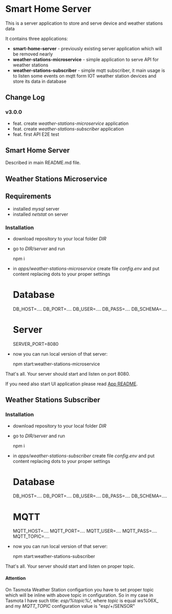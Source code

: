 # Smart Home Server

This is a server application to store and serve device and weather stations data

It contains three applications:

- __smart-home-server__ - previously existing server application which will be removed nearly
- __weather-stations-microservice__ - simple application to serve API for weather stations
- __weather-stations-subscriber__ - simple mqtt subscriber, it main usage is to listen some events on mqtt form IOT weather station devices and store its data in database

## Change Log

### v3.0.0

- feat. create _weather-stations-microservice_ application
- feat. create _weather-stations-subscriber_ application
- feat. first API E2E test

## Smart Home Server

Described in main README.md file.

## Weather Stations Microservice

## Requirements

* installed _mysql_ server
* installed _netstat_ on server

### Installation

- download repository to your local folder _DIR_
- go to _DIR/server_ and run


    npm i 

- in _apps/weather-stations-microservice_ create file _config.env_ and put content replacing dots to your proper settings


    # Database
    DB_HOST=....
    DB_PORT=....
    DB_USER=....
    DB_PASS=....
    DB_SCHEMA=....
    # Server
    SERVER_PORT=8080
    
- now you can run local version of that server:

    
    npm start:weather-stations-microservice
    
That's all. Your server should start and listen on port 8080.

If you need also start UI application please read [App README](../app/README.md).

## Weather Stations Subscriber

### Installation

- download repository to your local folder _DIR_
- go to _DIR/server_ and run


    npm i 

- in _apps/weather-stations-subscriber_ create file _config.env_ and put content replacing dots to your proper settings


    # Database
    DB_HOST=....
    DB_PORT=....
    DB_USER=....
    DB_PASS=....
    DB_SCHEMA=....
    # MQTT
    MQTT_HOST=....
    MQTT_PORT=....
    MQTT_USER=....
    MQTT_PASS=....
    MQTT_TOPIC=....
    
- now you can run local version of that server:

    
    npm start:weather-stations-subscriber
    
That's all. Your server should start and listen on proper topic.

#### Attention

On Tasmota Weather Station configartion you have to set proper topic which will be inline with above topic in configuration. So in my case in Tasmota I have such title: _esp/%topic%/_, where _topic_ is equal _ws_%06X_ and my _MQTT_TOPIC_ configuration value is "esp/+/SENSOR" 
